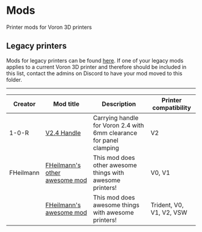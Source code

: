 # Mods

Printer mods for Voron 3D printers

## Legacy printers

Mods for legacy printers can be found [here](../legacy_printers/printer_mods).
If one of your legacy mods applies to a current Voron 3D printer and therefore should be included in this list,
contact the admins on Discord to have your mod moved to this folder.

---


| Creator | Mod title | Description | Printer compatibility |
| --- | --- | --- | --- |
| 1-0-R | [V2.4 Handle](1-0-R/handle) | Carrying handle for Voron 2.4 with 6mm clearance for panel clamping | V2 |
| FHeilmann | [FHeilmann's other awesome mod](FHeilmann/another_mod) | This mod does other awesome things with awesome printers! | V0, V1 |
|  | [FHeilmann's awesome mod](FHeilmann/huvud_chain_mount) | This mod does awesome things with awesome printers! | Trident, V0, V1, V2, VSW |

